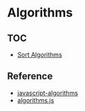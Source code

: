# Algorithms

## TOC

- [Sort Algorithms](./sort/)

## Reference

- [javascript-algorithms](https://github.com/trekhleb/javascript-algorithms/blob/master/README.zh-CN.md)
- [algorithms.js](https://github.com/felipernb/algorithms.js)
